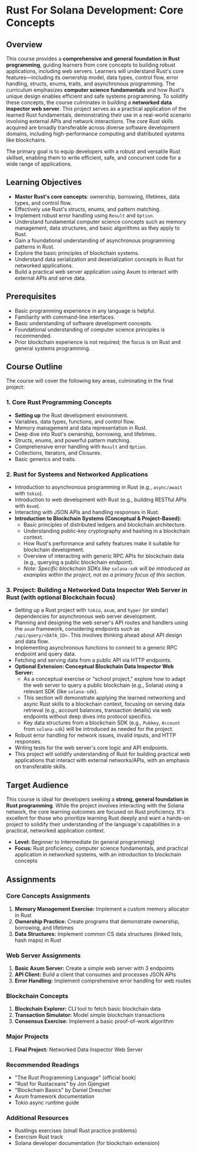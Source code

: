 # Rust For Solana Development: Core Concepts

## Overview

This course provides a **comprehensive and general foundation in Rust programming**, guiding learners from core concepts to building robust applications, including web servers. Learners will understand Rust's core features—including its ownership model, data types, control flow, error handling, structs, enums, traits, and asynchronous programming. The curriculum emphasizes **computer science fundamentals** and how Rust's unique design enables efficient and safe systems programming. To solidify these concepts, the course culminates in building a **networked data inspector web server**. This project serves as a practical application of the learned Rust fundamentals, demonstrating their use in a real-world scenario involving external APIs and network interactions. The core Rust skills acquired are broadly transferable across diverse software development domains, including high-performance computing and distributed systems like blockchains.

The primary goal is to equip developers with a robust and versatile Rust skillset, enabling them to write efficient, safe, and concurrent code for a wide range of applications.

## Learning Objectives

- **Master Rust's core concepts**: ownership, borrowing, lifetimes, data types, and control flow.
- Effectively use Rust's structs, enums, and pattern matching.
- Implement robust error handling using `Result` and `Option`.
- Understand fundamental computer science concepts such as memory management, data structures, and basic algorithms as they apply to Rust.
- Gain a foundational understanding of asynchronous programming patterns in Rust.
- Explore the basic principles of blockchain systems.
- Understand data serialization and deserialization concepts in Rust for networked applications.
- Build a practical web server application using Axum to interact with external APIs and serve data.

## Prerequisites

- Basic programming experience in any language is helpful.
- Familiarity with command-line interfaces.
- Basic understanding of software development concepts.
- Foundational understanding of computer science principles is recommended.
- Prior blockchain experience is not required; the focus is on Rust and general systems programming.

## Course Outline

The course will cover the following key areas, culminating in the final project:

### 1. Core Rust Programming Concepts

- **Setting up** the Rust development environment.
- Variables, data types, functions, and control flow.
- Memory management and data representation in Rust.
- Deep dive into Rust's ownership, borrowing, and lifetimes.
- Structs, enums, and powerful pattern matching.
- Comprehensive error handling with `Result` and `Option`.
- Collections, Iterators, and Closures.
- Basic generics and traits.

### 2. Rust for Systems and Networked Applications

- Introduction to asynchronous programming in Rust (e.g., `async/await` with `tokio`).
- Introduction to web development with Rust (e.g., building RESTful APIs with `Axum`).
- Interacting with JSON APIs and handling responses in Rust.
- **Introduction to Blockchain Systems (Conceptual & Project-Based):**
  - Basic principles of distributed ledgers and blockchain architecture.
  - Understanding public-key cryptography and hashing in a blockchain context.
  - How Rust's performance and safety features make it suitable for blockchain development.
  - Overview of interacting with generic RPC APIs for blockchain data (e.g., querying a public blockchain endpoint).
  - _Note: Specific blockchain SDKs like `solana-sdk` will be introduced as examples within the project, not as a primary focus of this section._

### 3. Project: Building a Networked Data Inspector Web Server in Rust (with optional Blockchain focus)

- Setting up a Rust project with `tokio`, `axum`, and `hyper` (or similar) dependencies for asynchronous web server development.
- Planning and designing the web server's API routes and handlers using the `axum` framework, considering endpoints such as `/api/query/<DATA_ID>`. This involves thinking ahead about API design and data flow.
- Implementing asynchronous functions to connect to a generic RPC endpoint and query data.
- Fetching and serving data from a public API via HTTP endpoints.
- **Optional Extension: Conceptual Blockchain Data Inspector Web Server:**
  - As a conceptual exercise or "school project," explore how to adapt the web server to query a public blockchain (e.g., Solana) using a relevant SDK (like `solana-sdk`).
  - This section will demonstrate applying the learned networking and async Rust skills to a blockchain context, focusing on serving data retrieval (e.g., account balances, transaction details) via web endpoints without deep dives into protocol specifics.
  - Key data structures from a blockchain SDK (e.g., `Pubkey`, `Account` from `solana-sdk`) will be introduced as needed for the project.
- Robust error handling for network issues, invalid inputs, and HTTP responses.
- Writing tests for the web server's core logic and API endpoints.
- This project will solidify understanding of Rust for building practical web applications that interact with external networks/APIs, with an emphasis on transferable skills.

## Target Audience

This course is ideal for developers seeking a **strong, general foundation in Rust programming**. While the project involves interacting with the Solana network, the core learning outcomes are focused on Rust proficiency. It's excellent for those who prioritize learning Rust deeply and want a hands-on project to solidify their understanding of the language's capabilities in a practical, networked application context.

- **Level:** Beginner to Intermediate (in general programming)
- **Focus:** Rust proficiency, computer science fundamentals, and practical application in networked systems, with an introduction to blockchain concepts

## Assignments

### Core Concepts Assignments

1. **Memory Management Exercise:** Implement a custom memory allocator in Rust
2. **Ownership Practice:** Create programs that demonstrate ownership, borrowing, and lifetimes
3. **Data Structures:** Implement common CS data structures (linked lists, hash maps) in Rust

### Web Server Assignments

1. **Basic Axum Server:** Create a simple web server with 3 endpoints
2. **API Client:** Build a client that consumes and processes JSON APIs
3. **Error Handling:** Implement comprehensive error handling for web routes

### Blockchain Concepts

1. **Blockchain Explorer:** CLI tool to fetch basic blockchain data
2. **Transaction Simulator:** Model simple blockchain transactions
3. **Consensus Exercise:** Implement a basic proof-of-work algorithm

### Major Projects

1. **Final Project:** Networked Data Inspector Web Server

### Recommended Readings

- "The Rust Programming Language" (official book)
- "Rust for Rustaceans" by Jon Gjengset
- "Blockchain Basics" by Daniel Drescher
- Axum framework documentation
- Tokio async runtime guide

### Additional Resources

- Rustlings exercises (small Rust practice problems)
- Exercism Rust track
- Solana developer documentation (for blockchain extension)
